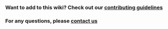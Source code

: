 ### Want to add to this wiki? Check out our [contributing guidelines](https://github.com/bids-standard/bids-starter-kit/blob/master/CONTRIBUTING.md)

### For any questions, please [contact us](https://github.com/bids-standard/bids-starter-kit/blob/master/CONTRIBUTING.md#get-in-touch)